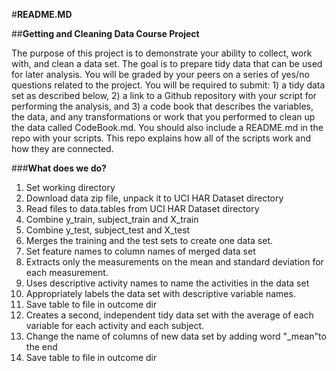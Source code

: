 #**README.MD**

##**Getting and Cleaning Data Course Project**

The purpose of this project is to demonstrate your ability to collect, work with, and clean a data set. The goal is to prepare tidy data that can be used for later analysis. You will be graded by your peers on a series of yes/no questions related to the project. You will be required to submit: 1) a tidy data set as described below, 2) a link to a Github repository with your script for performing the analysis, and 3) a code book that describes the variables, the data, and any transformations or work that you performed to clean up the data called CodeBook.md. You should also include a README.md in the repo with your scripts. This repo explains how all of the scripts work and how they are connected.


###**What does we do?**

1. Set working directory
2. Download data zip file, unpack it to UCI HAR Dataset directory
3. Read files to data.tables from UCI HAR Dataset directory
4. Combine y_train, subject_train and X_train
5. Combine y_test, subject_test and X_test
6. Merges the training and the test sets to create one data set.
7. Set feature names to column names of merged data set
8. Extracts only the measurements on the mean and standard deviation for each measurement.
9. Uses descriptive activity names to name the activities in the data set
10. Appropriately labels the data set with descriptive variable names.
11. Save table to file in outcome dir
12. Creates a second, independent tidy data set with the average of each variable for each           activity and each subject.
13. Change the name of columns of new data set by adding word "_mean"to the end
14. Save table to file in outcome dir

